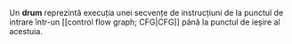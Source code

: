 Un **drum** reprezintă execuția unei secvențe de instrucțiuni de la punctul de intrare într-un [[control flow graph; CFG|CFG]] până la punctul de ieșire al acestuia.
